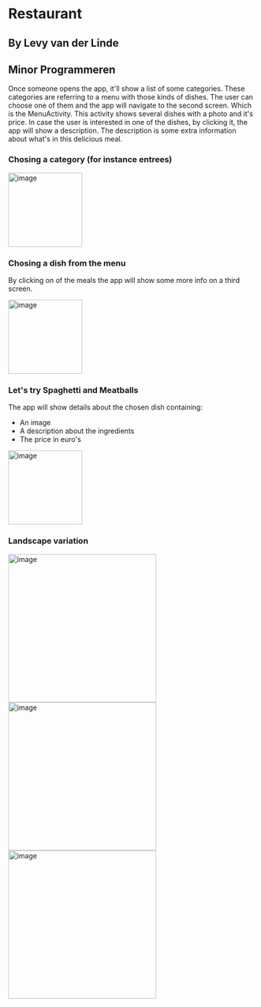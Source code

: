 # Restaurant
## By Levy van der Linde 
## Minor Programmeren

Once someone opens the app, it'll show a list of some categories. These categories are referring to a menu 
with those kinds of dishes.
The user can choose one of them and the app will navigate to the second screen. Which is the MenuActivity. 
This activity shows several dishes with a photo and it's price. In case the user is interested in one of the dishes, by clicking it, 
the app will show a description. The description is some extra information about what's in this delicious meal. 

### Chosing a category (for instance entrees)
<img width="150" alt="image" src="https://user-images.githubusercontent.com/47352487/58552703-58f5bd00-8213-11e9-9e91-0abbc52b2ba7.png">

### Chosing a dish from the menu
By clicking on of the meals the app will show some more info on a third screen.

<img width="150" alt="image" src="https://user-images.githubusercontent.com/47352487/58552785-86426b00-8213-11e9-930e-6ce49267262a.png">

### Let's try Spaghetti and Meatballs
The app will show details about the chosen dish containing:
- An image
- A description about the ingredients
- The price in euro's 

<img width="150" alt="image" src="https://user-images.githubusercontent.com/47352487/58552858-ad993800-8213-11e9-88dc-84c248acdda9.png">


### Landscape variation

<img width="300" alt="image" src="https://user-images.githubusercontent.com/47352487/58552981-ffda5900-8213-11e9-85ee-b69bafd91480.png">

<img width="300" alt="image" src="https://user-images.githubusercontent.com/47352487/58553222-a9b9e580-8214-11e9-9624-09fb6d39e4f9.png">

<img width="300" alt="image" src="https://user-images.githubusercontent.com/47352487/58553259-c2c29680-8214-11e9-92b0-ae816c7d7db4.png">
